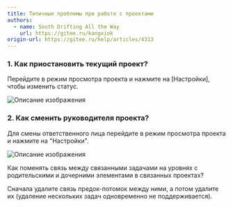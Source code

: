 ```yaml
---
title: Типичные проблемы при работе с проектами
authors:
  - name: South Drifting All the Way
    url: https://gitee.ru/kangxiok
origin-url: https://gitee.ru/help/articles/4313
---
```


### 1. Как приостановить текущий проект? 

Перейдите в режим просмотра проекта и нажмите на [Настройки], чтобы изменить статус.

![Описание изображения](https://images.gitee.ru/uploads/images/2020/0806/101937_2744a074_669935.png )

### 2. Как сменить руководителя проекта?

Для смены ответственного лица перейдите в режим просмотра проекта и нажмите на "Настройки".

![Описание изображения](https://images.gitee.ru/uploads/images/2020/0806/102140_1f8da399_669935.png )

Как поменять связь между связанными задачами на уровнях с родительскими и дочерними элементами в связанных проектах?

Сначала удалите связь предок-потомок между ними, а потом удалите их (удаление нескольких задач одновременно не поддерживается).